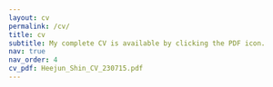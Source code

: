 ```yaml
---
layout: cv
permalink: /cv/
title: cv
subtitle: My complete CV is available by clicking the PDF icon.
nav: true
nav_order: 4
cv_pdf: Heejun_Shin_CV_230715.pdf
---
```


